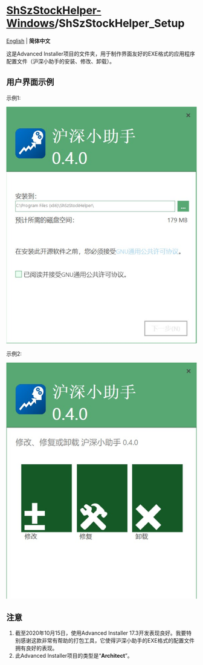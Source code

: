 # [ShSzStockHelper-Windows](https://github.com/ArvinZJC/ShSzStockHelper-Windows)/ShSzStockHelper_Setup

[English](https://github.com/ArvinZJC/ShSzStockHelper-Windows/blob/master/ShSzStockHelper_Setup/README.md) | **简体中文**

这是Advanced Installer项目的文件夹，用于制作界面友好的EXE格式的应用程序配置文件（沪深小助手的安装、修改、卸载）。

## 用户界面示例

示例1:

![UI1.jpg](./Images_README/UI1.jpg)

示例2:

![UI2.jpg](./Images_README/UI2.jpg)

## 注意

1. 截至2020年10月15日，使用Advanced Installer 17.3开发表现良好。我要特别感谢这款非常有帮助的打包工具，它使得沪深小助手的EXE格式的配置文件拥有良好的表现。
2. 此Advanced Installer项目的类型是“**Architect**”。
